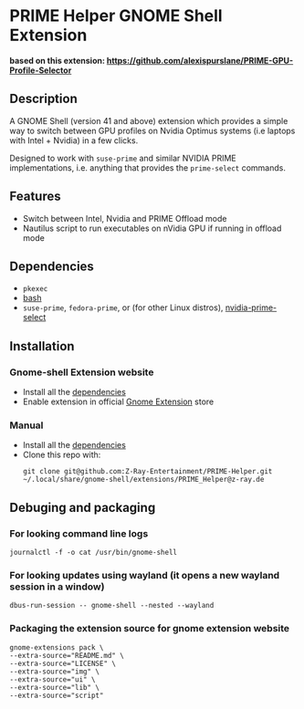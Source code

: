 # PRIME Helper GNOME Shell Extension

**based on this extension: <https://github.com/alexispurslane/PRIME-GPU-Profile-Selector>**

## Description
A GNOME Shell (version 41 and above) extension which provides a simple way to
switch between GPU profiles on Nvidia Optimus systems (i.e laptops with Intel
    + Nvidia) in a few clicks.

Designed to work with `suse-prime` and similar NVIDIA PRIME implementations, i.e. anything that provides the `prime-select` commands.

## Features
- Switch between Intel, Nvidia and PRIME Offload mode
- Nautilus script to run executables on nVidia GPU if running in offload mode

## Dependencies
- `pkexec`
- [bash](https://www.gnu.org/software/bash/)
- `suse-prime`, `fedora-prime`, or (for other Linux distros),
  [nvidia-prime-select](https://github.com/wildtruc/nvidia-prime-select)

## Installation

### Gnome-shell Extension website
- Install all the [dependencies](#Dependencies)
- Enable extension in official [Gnome Extension](https://extensions.gnome.org/extension/5937/prime-gpu-profile-selector/) store

### Manual
- Install all the [dependencies](#Dependencies)
- Clone this repo with:
  ```
  git clone git@github.com:Z-Ray-Entertainment/PRIME-Helper.git ~/.local/share/gnome-shell/extensions/PRIME_Helper@z-ray.de
  ```
## Debuging and packaging

### For looking command line logs
```
journalctl -f -o cat /usr/bin/gnome-shell
```

### For looking updates using wayland (it opens a new wayland session in a window)
```
dbus-run-session -- gnome-shell --nested --wayland
```

### Packaging the extension source for gnome extension website
```
gnome-extensions pack \
--extra-source="README.md" \
--extra-source="LICENSE" \
--extra-source="img" \
--extra-source="ui" \
--extra-source="lib" \
--extra-source="script"
```
